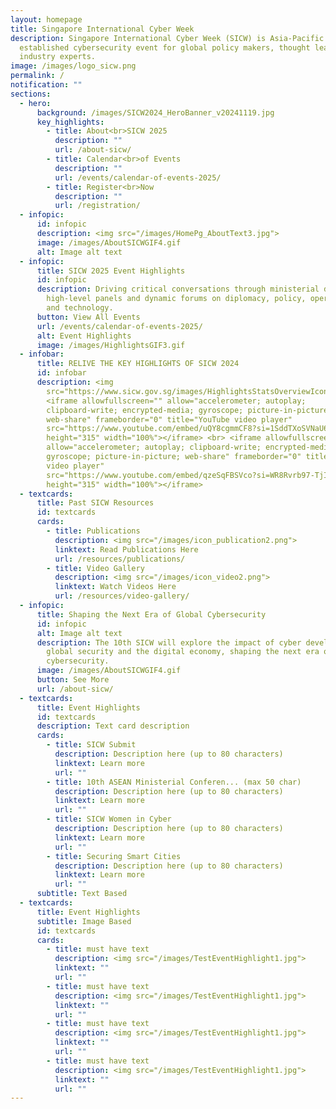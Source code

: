 ```yaml
---
layout: homepage
title: Singapore International Cyber Week
description: Singapore International Cyber Week (SICW) is Asia-Pacific’s most
  established cybersecurity event for global policy makers, thought leaders and
  industry experts.
image: /images/logo_sicw.png
permalink: /
notification: ""
sections:
  - hero:
      background: /images/SICW2024_HeroBanner_v20241119.jpg
      key_highlights:
        - title: About<br>SICW 2025
          description: ""
          url: /about-sicw/
        - title: Calendar<br>of Events
          description: ""
          url: /events/calendar-of-events-2025/
        - title: Register<br>Now
          description: ""
          url: /registration/
  - infopic:
      id: infopic
      description: <img src="/images/HomePg_AboutText3.jpg">
      image: /images/AboutSICWGIF4.gif
      alt: Image alt text
  - infopic:
      title: SICW 2025 Event Highlights
      id: infopic
      description: Driving critical conversations through ministerial dialogues,
        high-level panels and dynamic forums on diplomacy, policy, operations
        and technology.
      button: View All Events
      url: /events/calendar-of-events-2025/
      alt: Event Highlights
      image: /images/HighlightsGIF3.gif
  - infobar:
      title: RELIVE THE KEY HIGHLIGHTS OF SICW 2024
      id: infobar
      description: <img
        src="https://www.sicw.gov.sg/images/HighlightsStatsOverviewIcons.png"><br>
        <iframe allowfullscreen="" allow="accelerometer; autoplay;
        clipboard-write; encrypted-media; gyroscope; picture-in-picture;
        web-share" frameborder="0" title="YouTube video player"
        src="https://www.youtube.com/embed/uQY8cgmmCF8?si=1SddTXoSVNaU6Y2E"
        height="315" width="100%"></iframe> <br> <iframe allowfullscreen=""
        allow="accelerometer; autoplay; clipboard-write; encrypted-media;
        gyroscope; picture-in-picture; web-share" frameborder="0" title="YouTube
        video player"
        src="https://www.youtube.com/embed/qzeSqFBSVco?si=WR8Rvrb97-TjIJCI"
        height="315" width="100%"></iframe>
  - textcards:
      title: Past SICW Resources
      id: textcards
      cards:
        - title: Publications
          description: <img src="/images/icon_publication2.png">
          linktext: Read Publications Here
          url: /resources/publications/
        - title: Video Gallery
          description: <img src="/images/icon_video2.png">
          linktext: Watch Videos Here
          url: /resources/video-gallery/
  - infopic:
      title: Shaping the Next Era of Global Cybersecurity
      id: infopic
      alt: Image alt text
      description: The 10th SICW will explore the impact of cyber developments on
        global security and the digital economy, shaping the next era of global
        cybersecurity.
      image: /images/AboutSICWGIF4.gif
      button: See More
      url: /about-sicw/
  - textcards:
      title: Event Highlights
      id: textcards
      description: Text card description
      cards:
        - title: SICW Submit
          description: Description here (up to 80 characters)
          linktext: Learn more
          url: ""
        - title: 10th ASEAN Ministerial Conferen... (max 50 char)
          description: Description here (up to 80 characters)
          linktext: Learn more
          url: ""
        - title: SICW Women in Cyber
          description: Description here (up to 80 characters)
          linktext: Learn more
          url: ""
        - title: Securing Smart Cities
          description: Description here (up to 80 characters)
          linktext: Learn more
          url: ""
      subtitle: Text Based
  - textcards:
      title: Event Highlights
      subtitle: Image Based
      id: textcards
      cards:
        - title: must have text
          description: <img src="/images/TestEventHighlight1.jpg">
          linktext: ""
          url: ""
        - title: must have text
          description: <img src="/images/TestEventHighlight1.jpg">
          linktext: ""
          url: ""
        - title: must have text
          description: <img src="/images/TestEventHighlight1.jpg">
          linktext: ""
          url: ""
        - title: must have text
          description: <img src="/images/TestEventHighlight1.jpg">
          linktext: ""
          url: ""
---
```

